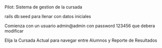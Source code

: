 Pilot: Sistema de gestion de la cursada


rails db:seed para llenar con datos iniciales

Comienza con un usuario admin@admin con password 123456 que debera modificar

Elija la Cursada Actual para navegar entre Alumnos y Reporte de Resultados


